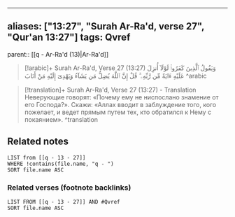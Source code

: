 
---
aliases: ["13:27", "Surah Ar-Ra'd, verse 27", "Qur'an 13:27"]
tags: Qvref
---

parent:: [[q - Ar-Ra'd (13)|Ar-Ra'd]]

> [!arabic]+ Surah Ar-Ra'd, Verse 27 (13:27)
> <span class="quran-arabic">وَيَقُولُ ٱلَّذِينَ كَفَرُوا۟ لَوْلَآ أُنزِلَ عَلَيْهِ ءَايَةٌ مِّن رَّبِّهِۦ ۗ قُلْ إِنَّ ٱللَّهَ يُضِلُّ مَن يَشَآءُ وَيَهْدِىٓ إِلَيْهِ مَنْ أَنَابَ</span>
^arabic

> [!translation]+ Surah Ar-Ra'd, Verse 27 (13:27) - Translation
> Неверующие говорят: «Почему ему не ниспослано знамение от его Господа?». Скажи: «Аллах вводит в заблуждение того, кого пожелает, и ведет прямым путем тех, кто обратился к Нему с покаянием».
^translation



## Related notes
```dataview
LIST from [[q - 13 - 27]]
WHERE !contains(file.name, "q - ")
SORT file.name ASC
```

### Related verses (footnote backlinks)
```dataview
LIST FROM [[q - 13 - 27]] AND #Qvref
SORT file.name ASC
```

